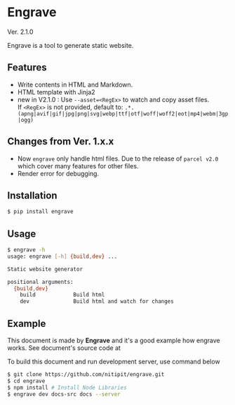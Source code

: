 <h1>Engrave</h1> <el-badge>Ver. 2.1.0</el-badge>

Engrave is a tool to generate static website.

## Features
- Write contents in HTML and Markdown.
- HTML template with Jinja2
- <el-badge>new in V2.1.0</el-badge> : Use `--asset=<RegEx>` to watch and copy asset files.  
  If `<RegEx>` is not provided, default to: `.*.(apng|avif|gif|jpg|png|svg|webp|ttf|otf|woff|woff2|eot|mp4|webm|3gp|ogg)`

## Changes from Ver. 1.x.x
- Now `engrave` only handle html files. Due to the release of
  `parcel v2.0` which cover many features for other files.
- Render error for debugging.

## Installation
```bash
$ pip install engrave
```

## Usage
```bash
$ engrave -h
usage: engrave [-h] {build,dev} ...

Static website generator

positional arguments:
  {build,dev}
    build            Build html
    dev              Build html and watch for changes
```

## Example
This document is made by **Engrave** and it's a good example how engrave works.
See document's source code at
[](https://github.com/nitipit/engrave/tree/main/docs-src)

To build this document and run development server, use command below

```bash
$ git clone https://github.com/nitipit/engrave.git
$ cd engrave
$ npm install # Install Node Libraries
$ engrave dev docs-src docs --server
```